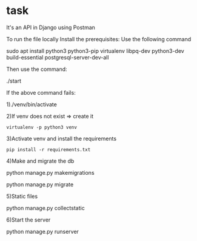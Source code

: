 # task
It's an API in Django using Postman

To run the file locally
Install the prerequisites:
Use the following command

sudo apt install python3 python3-pip virtualenv libpq-dev python3-dev build-essential postgresql-server-dev-all

Then use the command:

./start

If the above command fails:

1)./venv/bin/activate

2)If venv does not exist => create it

    virtualenv -p python3 venv
    
3)Activate venv and install the requirements

    pip install -r requirements.txt
    
4)Make and migrate the db

  python manage.py makemigrations
  
  python manage.py migrate
  
5)Static files

  python manage.py collectstatic
  
6)Start the server

  python manage.py runserver
